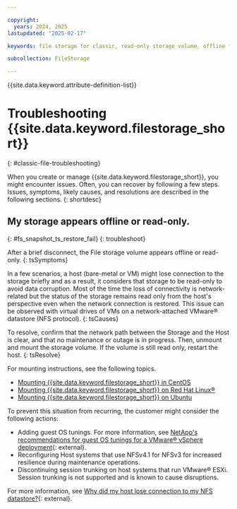 ```yaml
---

copyright:
  years: 2024, 2025
lastupdated: "2025-02-17"

keywords: file storage for classic, read-only storage volume, offline file share

subcollection: FileStorage

---
```


{{site.data.keyword.attribute-definition-list}}

# Troubleshooting {{site.data.keyword.filestorage_short}}
{: #classic-file-troubleshooting}

When you create or manage {{site.data.keyword.filestorage_short}}, you might encounter issues. Often, you can recover by following a few steps. Issues, symptoms, likely causes, and resolutions are described in the following sections.
{: shortdesc}

## My storage appears offline or read-only.
{: #fs_snapshot_ts_restore_fail}
{: troubleshoot}

After a brief disconnect, the File storage volume appears offline or read-only.
{: tsSymptoms}

In a few scenarios, a host (bare-metal or VM) might lose connection to the storage briefly and as a result, it considers that storage to be read-only to avoid data corruption. Most of the time the loss of connectivity is network-related but the status of the storage remains read only from the host's perspective even when the network connection is restored. This issue can be observed with virtual drives of VMs on a network-attached VMware&reg; datastore (NFS protocol).
{: tsCauses}

To resolve, confirm that the network path between the Storage and the Host is clear, and that no maintenance or outage is in progress. Then, unmount and mount the storage volume. If the volume is still read only, restart the host.
{: tsResolve}

For mounting instructions, see the following topics.
- [Mounting {{site.data.keyword.filestorage_short}} in CentOS](/docs/FileStorage?topic=FileStorage-mountingCentOS)
- [Mounting {{site.data.keyword.filestorage_short}} on Red Hat Linux&reg;](/docs/FileStorage?topic=FileStorage-mountingLinux)
- [Mounting {{site.data.keyword.filestorage_short}} on Ubuntu](/docs/FileStorage?topic=FileStorage-mountingUbuntu)

To prevent this situation from recurring, the customer might consider the following actions:
- Adding guest OS tunings. For more information, see [NetApp's recommendations for guest OS tunings for a VMware&reg; vSphere deployment](https://kb.netapp.com/data-mgmt/OTV/VSC_Kbs/What_are_the_guest_OS_tunings_needed_for_a_VMware_vSphere_deployment){: external}.
- Reconfiguring Host systems that use NFSv4.1 for NFSv3 for increased resilience during maintenance operations.
- Discontinuing session trunking on host systems that run VMware&reg; ESXi. Session trunking is not supported and is known to cause disruptions.
 
For more information, see [Why did my host lose connection to my NFS datastore?](/docs/vmwaresolutions?topic=vmwaresolutions-trbl_esxi_firewall_config_nfs){: external}.
